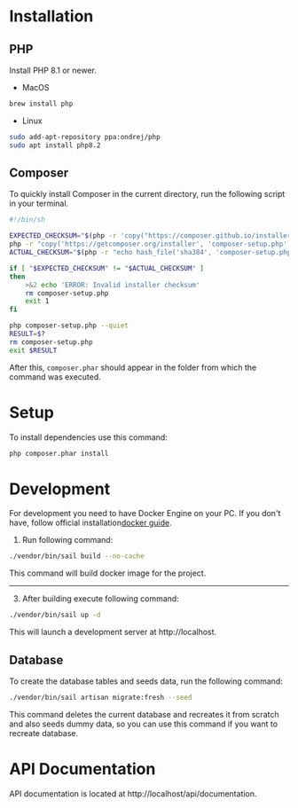 # Installation
## PHP
Install PHP 8.1 or newer.

* MacOS
```bash
brew install php
```
* Linux
```bash
sudo add-apt-repository ppa:ondrej/php
sudo apt install php8.2
```
## Composer

To quickly install Composer in the current directory, run the following script in your terminal.

```bash
#!/bin/sh

EXPECTED_CHECKSUM="$(php -r 'copy("https://composer.github.io/installer.sig", "php://stdout");')"
php -r "copy('https://getcomposer.org/installer', 'composer-setup.php');"
ACTUAL_CHECKSUM="$(php -r "echo hash_file('sha384', 'composer-setup.php');")"

if [ "$EXPECTED_CHECKSUM" != "$ACTUAL_CHECKSUM" ]
then
    >&2 echo 'ERROR: Invalid installer checksum'
    rm composer-setup.php
    exit 1
fi

php composer-setup.php --quiet
RESULT=$?
rm composer-setup.php
exit $RESULT
```

After this, ```composer.phar``` should appear in the folder from which the command was executed.

# Setup

To install dependencies use this command:

```bash
php composer.phar install
```

# Development

For development you need to have Docker Engine on your PC. If you don't have, follow official installation[docker guide](https://docs.docker.com/engine/install/).

1. Run following command:
```bash
./vendor/bin/sail build --no-cache
```
This command will build docker image for the project.

---

3. After building execute following command:
```bash
./vendor/bin/sail up -d
```
This will launch a development server at http://localhost.

## Database

To create the database tables and seeds data, run the following command:
```bash
./vendor/bin/sail artisan migrate:fresh --seed
```
This command deletes the current database and recreates it from scratch and also seeds dummy data, so you can use this command if you want to recreate database.

# API Documentation

API documentation is located at http://localhost/api/documentation.
